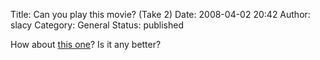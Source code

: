 Title: Can you play this movie? (Take 2)
Date: 2008-04-02 20:42
Author: slacy
Category: General
Status: published

How about [this one](http://slacy.com/blog/wp-content/test2.avi)? Is it
any better?
